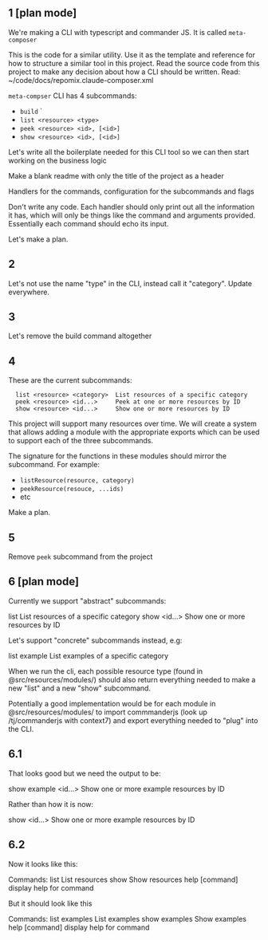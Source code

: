 ## 1 [plan mode]

We're making a CLI with typescript and commander JS. It is called `meta-composer`

This is the code for a similar utility. Use it as the template and reference for how to structure a similar tool in this project. Read the source code from this project to make any decision about how a CLI should be written. Read: ~/code/docs/repomix.claude-composer.xml

`meta-compser` CLI has 4 subcommands:

- `build` <resource> <type>`
- `list <resource> <type>`
- `peek <resource> <id>, [<id>]`
- `show <resource> <id>, [<id>]`

Let's write all the boilerplate needed for this CLI tool so we can then start working on the business logic

Make a blank readme with only the title of the project as a header

Handlers for the commands, configuration for the subcommands and flags

Don't write any code. Each handler should only print out all the information it has, which will only be things like the command and arguments provided. Essentially each command should echo its input.

Let's make a plan.

## 2

Let's not use the name "type" in the CLI, instead call it "category". Update everywhere.

## 3

Let's remove the build command altogether

## 4

These are the current subcommands:

```
  list <resource> <category>  List resources of a specific category
  peek <resource> <id...>     Peek at one or more resources by ID
  show <resource> <id...>     Show one or more resources by ID
```

This project will support many resources over time. We will create a system that allows adding a module with the appropriate exports which can be used to support each of the three subcommands.

The signature for the functions in these modules should mirror the subcommand. For example:

- `listResource(resource, category)`
- `peekResource(resouce, ...ids)`
- etc

Make a plan.

## 5

Remove `peek` subcommand from the project

## 6 [plan mode]

Currently we support "abstract" <resource> subcommands:

list <resource> <category> List resources of a specific category
show <resource> <id...> Show one or more resources by ID

Let's support "concrete" subcommands instead, e.g:

list example <category> List examples of a specific category

When we run the cli, each possible resource type (found in @src/resources/modules/) should also return everything needed to make a new "list" and a new "show" subcommand.

Potentially a good implementation would be for each module in @src/resources/modules/ to import commmanderjs (look up /tj/commanderjs with context7) and export everything needed to "plug" into the CLI.

## 6.1

That looks good but we need the output to be:

show example <id...> Show one or more example resources by ID

Rather than how it is now:

show <example> <id...> Show one or more example resources by ID

## 6.2

Now it looks like this:

Commands:
list List resources
show Show resources
help [command] display help for command

But it should look like this

Commands:
list examples List examples
show examples Show examples
help [command] display help for command
